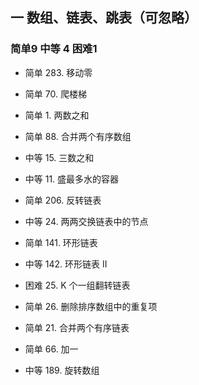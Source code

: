 ## 一 数组、链表、跳表（可忽略） 
### 简单9 中等 4 困难1
- 简单 283. 移动零
- 简单 70. 爬楼梯
- 简单 1. 两数之和
- 简单 88. 合并两个有序数组
- 中等 15. 三数之和
- 中等 11. 盛最多水的容器

- 简单 206. 反转链表
- 中等 24. 两两交换链表中的节点
- 简单 141. 环形链表
- 中等 142. 环形链表 II
- 困难 25. K 个一组翻转链表
- 简单 26. 删除排序数组中的重复项
- 简单 21. 合并两个有序链表
- 简单 66. 加一
- 中等 189. 旋转数组

